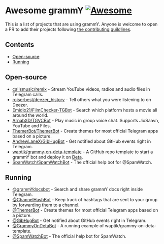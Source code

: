 <!--lint disable awesome-git-repo-age awesome-heading-->
# Awesome grammY [![Awesome](https://awesome.re/badge.svg)](https://awesome.re)

<!--lint ignore double-link-->
This is a list of projects that are using grammY. Anyone is welcome to open a PR to add their projects following [the contributing guildlines](https://github.com/grammyjs/awesome-grammY/blob/main/CONTRIBUTING.md).

## Contents

- [Open-source](#open-source)
- [Running](#running)

## Open-source

- [callsmusic/remix](https://github.com/callsmusic/remix) - Stream YouTube videos, radios and audio files in Telegram calls.
- [rojserbest/deezer_history](https://github.com/rojserbest/deezer_history) - Tell others what you were listening to on Deezer.
- [Emidio21/FilmChecker-TGBot](https://github.com/Emidio21/FilmChecker-TGBot) - Search which platform hosts a movie all around the world.
- [ArnabXD/TGVCBot](https://github.com/ArnabXD/TGVCBot) - Play music in group voice chat. Supports JioSaavn, YouTube and Files.
- [ThemerBot/ThemerBot](https://github.com/ThemerBot/themerbot) - Create themes for most official Telegram apps based on a picture.
- [AndrewLaneX/GibHugBot](https://github.com/AndrewLaneX/GibHugBot) - Get notified about GitHub events right in Telegram.
- [waptik/grammy-on-deta-template](https://github.com/waptik/grammy-on-deta-template) - A GitHub repo template to start a grammY bot and deploy it on [Deta](https://www.deta.sh).
- [SpamWatch/SpamWatchBot](https://github.com/SpamWatch/SpamWatchBot) - The official help bot for @SpamWatch.

## Running

- [@grammYdocsbot](https://t.me/grammydocsbot) - Search and share grammY docs right inside Telegram.
- [@ChannelHashBot](https://t.me/ChannelHashBot) - Keep track of hashtags that are sent to your group by forwarding them to a channel.
- [@ThemerBot](https://t.me/themerbot) - Create themes for most official Telegram apps based on a picture.
- [@GibHugBot](https://t.me/GibHugBot) - Get notified about GitHub events right in Telegram.
- [@GrammyOnDetaBot](https://t.me/GrammyOnDetaBot) - A running example of waptik/grammy-on-deta-template.
- [@SpamWatchBot](https://t.me/SpamWatchBot) - The official help bot for SpamWatch.
